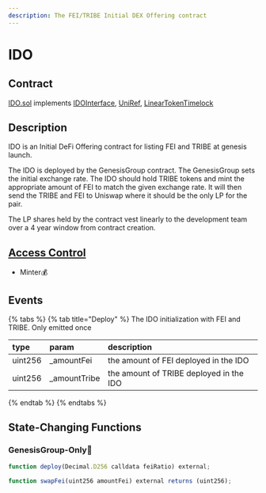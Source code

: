 ```yaml
---
description: The FEI/TRIBE Initial DEX Offering contract
---
```


# IDO

## Contract

[IDO.sol](https://github.com/fei-protocol/fei-protocol-core/blob/master/contracts/genesis/IDO.sol) implements [IDOInterface](https://github.com/fei-protocol/fei-protocol-core/blob/master/contracts/genesis/IDOInterface.sol), [UniRef](https://github.com/fei-protocol/fei-protocol-core/blob/master/contracts/refs/UniRef.sol), [LinearTokenTimelock](https://github.com/fei-protocol/fei-protocol-core/blob/master/contracts/utils/LinearTokenTimelock.sol)

## Description

IDO is an Initial DeFi Offering contract for listing FEI and TRIBE at genesis launch.

The IDO is deployed by the GenesisGroup contract. The GenesisGroup sets the initial exchange rate. The IDO should hold TRIBE tokens and mint the appropriate amount of FEI to match the given exchange rate. It will then send the TRIBE and FEI to Uniswap where it should be the only LP for the pair.

The LP shares held by the contract vest linearly to the development team over a 4 year window from contract creation.

## [Access Control](../access-control/) 

* Minter💰

## Events

{% tabs %}
{% tab title="Deploy" %}
The IDO initialization with FEI and TRIBE. Only emitted once

| type | param | description |
| :--- | :--- | :--- |
| uint256 | \_amountFei | the amount of FEI deployed in the IDO |
| uint256 | \_amountTribe | the amount of TRIBE deployed in the IDO |
{% endtab %}
{% endtabs %}

## State-Changing Functions <a id="state-changing-functions"></a>

### GenesisGroup-Only🚀

```javascript
function deploy(Decimal.D256 calldata feiRatio) external;

function swapFei(uint256 amountFei) external returns (uint256);
```

